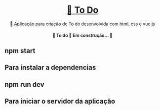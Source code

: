 <h1 align="center" ><a href="https://loving-bassi-1e652d.netlify.app">🚀 To Do</a></h1>
<p align="center">🚀 Aplicação para criação de To do desenvolvida com html, css e vue.js</p>
<h4 align="center"> 
	🚧  To do 🚀 Em construção...  🚧
</h4>
<h2>npm start<h2>
<p>Para instalar a dependencias<p>
 <h2>npm run dev<h2>
<p>Para iniciar o servidor da aplicação<p>
